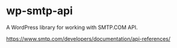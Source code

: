 # wp-smtp-api
A WordPress library for working with SMTP.COM API.

https://www.smtp.com/developers/documentation/api-references/

